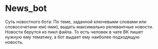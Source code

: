 # News_bot
Суть новостного бота:
По теме, заданной ключевыми словами или словосочетани-ем(-ями), выдать максимально релевантные новости. Новости берутся из пикл файла.
То есть человек в чате ВК пишет нужную ему тематику, а бот выдает ему наиболее подходящую новость.
